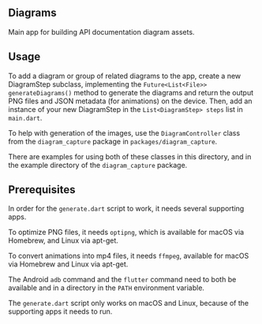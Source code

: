 ## Diagrams

Main app for building API documentation diagram assets.

## Usage

To add a diagram or group of related diagrams to the app, create a new DiagramStep subclass,
implementing the `Future<List<File>> generateDiagrams()` method to generate the diagrams and return
the output PNG files and JSON metadata (for animations) on the device. Then, add an instance of your
new DiagramStep in the `List<DiagramStep> steps` list in `main.dart`.

To help with generation of the images, use the `DiagramController` class from the `diagram_capture`
package in `packages/diagram_capture`.

There are examples for using both of these classes in this directory, and in the example directory
of the `diagram_capture` package.

## Prerequisites

In order for the `generate.dart` script to work, it needs several supporting
apps.

To optimize PNG files, it needs `optipng`, which is available for macOS via Homebrew, and Linux via
apt-get.

To convert animations into mp4 files, it needs `ffmpeg`, available for macOS via Homebrew and Linux
via apt-get.

The Android `adb` command and the `flutter` command need to both be available and in a directory in
the `PATH` environment variable.

The `generate.dart` script only works on macOS and Linux, because of the supporting apps it needs to
run.